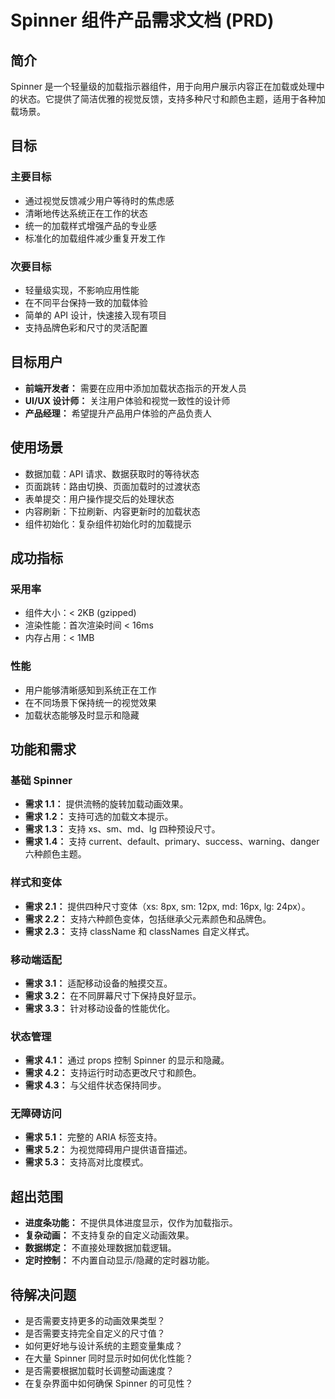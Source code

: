# Spinner 组件产品需求文档 (PRD)

## 简介

Spinner 是一个轻量级的加载指示器组件，用于向用户展示内容正在加载或处理中的状态。它提供了简洁优雅的视觉反馈，支持多种尺寸和颜色主题，适用于各种加载场景。

## 目标

### 主要目标
* 通过视觉反馈减少用户等待时的焦虑感
* 清晰地传达系统正在工作的状态
* 统一的加载样式增强产品的专业感
* 标准化的加载组件减少重复开发工作

### 次要目标
* 轻量级实现，不影响应用性能
* 在不同平台保持一致的加载体验
* 简单的 API 设计，快速接入现有项目
* 支持品牌色彩和尺寸的灵活配置

## 目标用户

* **前端开发者：** 需要在应用中添加加载状态指示的开发人员
* **UI/UX 设计师：** 关注用户体验和视觉一致性的设计师
* **产品经理：** 希望提升产品用户体验的产品负责人

## 使用场景

* 数据加载：API 请求、数据获取时的等待状态
* 页面跳转：路由切换、页面加载时的过渡状态
* 表单提交：用户操作提交后的处理状态
* 内容刷新：下拉刷新、内容更新时的加载状态
* 组件初始化：复杂组件初始化时的加载提示

## 成功指标

### 采用率
* 组件大小：< 2KB (gzipped)
* 渲染性能：首次渲染时间 < 16ms
* 内存占用：< 1MB

### 性能
* 用户能够清晰感知到系统正在工作
* 在不同场景下保持统一的视觉效果
* 加载状态能够及时显示和隐藏

## 功能和需求

### 基础 Spinner
* **需求 1.1：** 提供流畅的旋转加载动画效果。
* **需求 1.2：** 支持可选的加载文本提示。
* **需求 1.3：** 支持 xs、sm、md、lg 四种预设尺寸。
* **需求 1.4：** 支持 current、default、primary、success、warning、danger 六种颜色主题。

### 样式和变体
* **需求 2.1：** 提供四种尺寸变体（xs: 8px, sm: 12px, md: 16px, lg: 24px）。
* **需求 2.2：** 支持六种颜色变体，包括继承父元素颜色和品牌色。
* **需求 2.3：** 支持 className 和 classNames 自定义样式。

### 移动端适配
* **需求 3.1：** 适配移动设备的触摸交互。
* **需求 3.2：** 在不同屏幕尺寸下保持良好显示。
* **需求 3.3：** 针对移动设备的性能优化。

### 状态管理
* **需求 4.1：** 通过 props 控制 Spinner 的显示和隐藏。
* **需求 4.2：** 支持运行时动态更改尺寸和颜色。
* **需求 4.3：** 与父组件状态保持同步。

### 无障碍访问
* **需求 5.1：** 完整的 ARIA 标签支持。
* **需求 5.2：** 为视觉障碍用户提供语音描述。
* **需求 5.3：** 支持高对比度模式。

## 超出范围

* **进度条功能：** 不提供具体进度显示，仅作为加载指示。
* **复杂动画：** 不支持复杂的自定义动画效果。
* **数据绑定：** 不直接处理数据加载逻辑。
* **定时控制：** 不内置自动显示/隐藏的定时器功能。

## 待解决问题

* 是否需要支持更多的动画效果类型？
* 是否需要支持完全自定义的尺寸值？
* 如何更好地与设计系统的主题变量集成？
* 在大量 Spinner 同时显示时如何优化性能？
* 是否需要根据加载时长调整动画速度？
* 在复杂界面中如何确保 Spinner 的可见性？